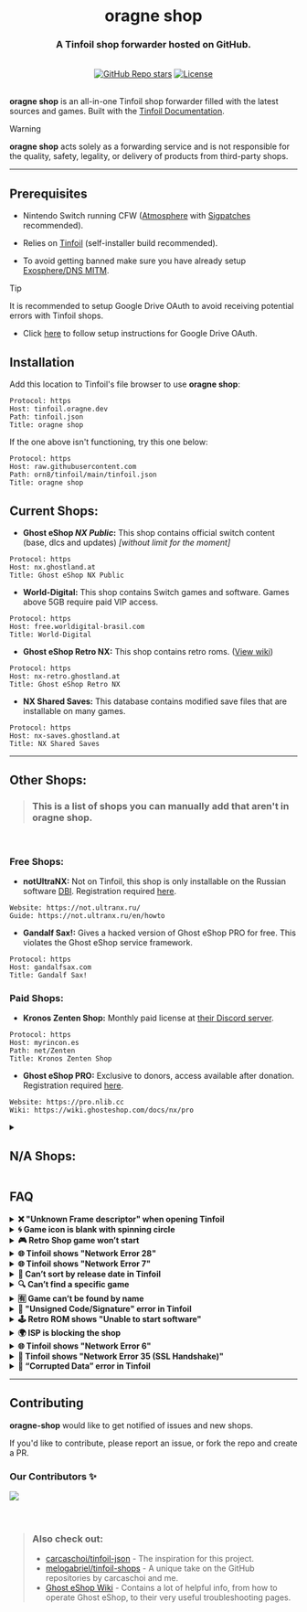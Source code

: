 <div align="center">
  <h1 align="center"><strong>oragne shop</strong></h1>
  <h3>A Tinfoil shop forwarder hosted on GitHub.</h3>
</div>

<br/>

<div align="center">
  <a href="https://github.com/orn8/tinfoil/stargazers"><img alt="GitHub Repo stars" src="https://img.shields.io/github/stars/orn8/tinfoil?style=for-the-badge"></a>
  <a href="https://github.com/orn8/tinfoil/blob/main/LICENSE"><img alt="License" src="https://img.shields.io/badge/license-EPLv2-purple?style=for-the-badge"></a>
</div>

<br/>

**oragne shop** is an all-in-one Tinfoil shop forwarder filled with the latest sources and games. Built with the [Tinfoil Documentation](https://blawar.github.io/tinfoil/custom_index/).

> [!WARNING]
> **oragne shop** acts solely as a forwarding service and is not responsible for the quality, safety, legality, or delivery of products from third-party shops.

---

## Prerequisites

* Nintendo Switch running CFW ([Atmosphere](https://github.com/Atmosphere-NX/Atmosphere/releases) with [Sigpatches](https://sigmapatches.su/) recommended).

* Relies on [Tinfoil](https://tinfoil.io) (self-installer build recommended).

* To avoid getting banned make sure you have already setup [Exosphere/DNS MITM](https://rentry.org/ExosphereDNSMITM).

> [!TIP]
> It is recommended to setup Google Drive OAuth to avoid receiving potential errors with Tinfoil shops.
> * Click [here](https://rentry.org/reDUMPSHOPOAUTH) to follow setup instructions for Google Drive OAuth.

## Installation

Add this location to Tinfoil's file browser to use **oragne shop**:

```
Protocol: https
Host: tinfoil.oragne.dev
Path: tinfoil.json
Title: oragne shop
```
If the one above isn't functioning, try this one below:
```
Protocol: https
Host: raw.githubusercontent.com
Path: orn8/tinfoil/main/tinfoil.json
Title: oragne shop
```

## Current Shops:

* **Ghost eShop *NX Public*:** This shop contains official switch content (base, dlcs and updates) *[without limit for the moment]*
```
Protocol: https
Host: nx.ghostland.at
Title: Ghost eShop NX Public
```

* **World-Digital:** This shop contains Switch games and software. Games above 5GB require paid VIP access.
```
Protocol: https
Host: free.worldigital-brasil.com
Title: World-Digital
```

* **Ghost eShop Retro NX:** This shop contains retro roms. ([View wiki](https://wiki.ghosteshop.com/docs/nx/retro))
```
Protocol: https
Host: nx-retro.ghostland.at
Title: Ghost eShop Retro NX
```

* **NX Shared Saves:** This database contains modified save files that are installable on many games.
```
Protocol: https
Host: nx-saves.ghostland.at
Title: NX Shared Saves
```

---

## Other Shops:
> ### This is a list of shops you can manually add that aren't in **oragne shop**.

<br/>

### Free Shops:

* **notUltraNX:** Not on Tinfoil, this shop is only installable on the Russian software [DBI](https://github.com/rashevskyv/dbi). Registration required [here](https://not.ultranx.ru/en/register).
```
Website: https://not.ultranx.ru/
Guide: https://not.ultranx.ru/en/howto
```

* **Gandalf Sax!:** Gives a hacked version of Ghost eShop PRO for free. This violates the Ghost eShop service framework.
```
Protocol: https
Host: gandalfsax.com
Title: Gandalf Sax!
```

### Paid Shops:

* **Kronos Zenten Shop:** Monthly paid license at [their Discord server](https://discord.com/invite/kscctYj).
```
Protocol: https
Host: myrincon.es
Path: net/Zenten
Title: Kronos Zenten Shop
```

* **Ghost eShop PRO:** Exclusive to donors, access available after donation. Registration required [here](https://pro.nlib.cc/register).
```
Website: https://pro.nlib.cc
Wiki: https://wiki.ghosteshop.com/docs/nx/pro
```

<details>
<summary><h2>N/A Shops:</h2></summary>

<blockquote>
<h3>This is a backup of shops that have been discontinued or are unavailable.</h3>
</blockquote>

<br/>

<ul><li><strong>Stealth Shop</strong></li></ul>
<pre><code>Protocol: https
Host: stealthshop.cf
Title: Stealth Shop</code></pre>

<ul><li><strong>Pengu Shop</strong></li></ul>
<pre><code>Protocol: https
Host: pengu.us
Title: Pengu Shop</code></pre>

<ul><li><strong>QuotaShop</strong></li></ul>
<pre><code>Protocol: https
Host: quotanx.in
Title: QuotaShop</code></pre>

<ul><li><strong>ReDUMP Shop</strong></li></ul>
<pre><code>Protocol: https
Host: redump.cf
Title: ReDUMP Shop</code></pre>

<ul><li><strong>Voxhost Tinfoil Server</strong></li></ul>
<pre><code>Protocol: https
Host: tinfoilhost.voxhost.fr
Title: Voxhost Tinfoil Server</code></pre>

<ul><li><strong>雷禪商店 Rayzen Shop</strong></li></ul>
<pre><code>Protocol: https
Host: tiny.cc
Path: Rayzen-vip
Title: Rayzen Shop</code></pre>

<ul><li><strong>TITS</strong></li></ul>
<pre><code>Protocol: https
Host: titz.cf
Title: TITS</code></pre>

<ul><li><strong>TITS 2</strong></li></ul>
<pre><code>Protocol: https
Host: tiny.cc
Path: turtleshop
Title: TITS 2</code></pre>

<ul><li><strong>UnderPrivileged Shop</strong></li></ul>
<pre><code>Protocol: https
Host: cdn.discordapp.com
Path: attachments/531350560549634069/902073525370765352/Under.tfl
Title: UnderPrivileged Shop</code></pre>

<ul><li><strong>A-Network Tinfoil Shop</strong></li></ul>
<pre><code>Protocol: nut
Host: a-network.ca
Port: 9000
Username: reddit
Password: reddit
Title: A-Network Tinfoil Shop</code></pre>

<ul><li><strong>PixelShop</strong></li></ul>
<pre><code>Website: https://pixelshop.lol</code></pre>

<ul><li><strong>RetroRom Shop</strong></li></ul>
<pre><code>Website: https://retrorom.shop
Guilded: https://www.guilded.gg/i/kbG8GnPp</code></pre>

<ul><li><strong>Teknik</strong></li></ul>
<pre><code>Discord: https://discord.com/invite/teknik</code></pre>

<ul><li><strong>Biscuit Shop</strong></li></ul>
<pre><code>Discord: https://discord.com/invite/Jx6CdxppM7</code></pre>

<ul><li><strong>LiberaShop</strong></li></ul>
<pre><code>Protocol: https
Host: liberashop.rs
Title: LiberaShop</code></pre>

<ul><li><strong>POCODA Shop</strong></li></ul>
<pre><code>Discord: https://discord.gg/kkKmDNyZgc</code></pre>

<ul><li><strong>GratiSwitch</strong></li></ul>
<pre><code>Website: https://grat.pages.dev
Guilded: https://www.guilded.gg/gratiswitch</code></pre>

<ul><li><strong>UltraNX</strong></li></ul>
<pre><code>Protocol: https
Host: tinfoil.ultranx.ru
Path: tinfoil
Title: UltraNX</code></pre>

<ul><li><strong>Egg Fried Rice Shop</strong></li></ul>
<pre><code>Protocol: https
Host: cyrilz87.net
Title: Egg Fried Rice Shop</code></pre>

</details>

## FAQ

<details>
  <summary><strong>❌ "Unknown Frame descriptor" when opening Tinfoil</strong></summary>
  <blockquote>
    <p>This means your Tinfoil installation is corrupted.</p>
    <ul>
      <li>Delete the Tinfoil forwarder on your main screen.</li>
      <li>Remove the folder: <code>SD:/switch/tinfoil</code></li>
      <li>Open <strong>DBI → TOOLS</strong> and clean up orphaned files.</li>
      <li>Reinstall Tinfoil.</li>
    </ul>
  </blockquote>
</details>

<details>
  <summary><strong>🌀 Game icon is blank with spinning circle</strong></summary>
  <blockquote>
    <p>You're likely on the wrong firmware version.</p>
    <ul>
      <li>Update your Switch to the required firmware version.</li>
    </ul>
  </blockquote>
</details>

<details>
  <summary><strong>🎮 Retro Shop game won’t start</strong></summary>
  <blockquote>
    <p>This can happen for several reasons:</p>
    <ul>
      <li>Your firmware is too new for the forwarders used.</li>
      <li>Retroarch is not installed.</li>
      <li>A required Retroarch core is missing.</li>
    </ul>
    <p><strong>Fixes:</strong></p>
    <ul>
      <li>Downgrade one firmware version (if using emuMMC) or import the ROM directly into Retroarch.</li>
      <li>Install Retroarch via the Homebrew Store.</li>
      <li>Open Retroarch and download the needed core.</li>
    </ul>
  </blockquote>
</details>

<details>
  <summary><strong>🌐 Tinfoil shows "Network Error 28"</strong></summary>
  <blockquote>
    <p><strong>Possible Causes:</strong></p>
    <ul>
      <li>WiFi disabled.</li>
      <li>Incorrect source configuration.</li>
      <li>Shop server is down.</li>
      <li>Slow internet connection.</li>
    </ul>
    <p><strong>Fixes:</strong></p>
    <ul>
      <li>Enable WiFi.</li>
      <li>Check your credentials and source settings.</li>
      <li>Wait for the shop to come back online.</li>
      <li>Try again later.</li>
    </ul>
  </blockquote>
</details>

<details>
  <summary><strong>🌐 Tinfoil shows "Network Error 7"</strong></summary>
  <blockquote>
    <p>Your ISP is blocking access to the shop.</p>
    <ul>
      <li>Use a VPN for your modem or router.</li>
    </ul>
  </blockquote>
</details>

<details>
  <summary><strong>📅 Can’t sort by release date in Tinfoil</strong></summary>
  <blockquote>
    <p>Your database may be corrupted.</p>
    <ul>
      <li>Delete the <strong>DB</strong> folder inside Tinfoil.</li>
      <li>Restart the app.</li>
    </ul>
  </blockquote>
</details>

<details>
  <summary><strong>🔍 Can’t find a specific game</strong></summary>
  <blockquote>
    <p><strong>Tip:</strong></p>
    <ul>
      <li>Highlight <strong>"New Games"</strong> or <strong>"XCI"</strong> and press the <strong>"+"</strong> button.</li>
      <li>Use short keywords (e.g., <em>Mario</em>, <em>Zelda</em>, <em>Pokemon</em>).</li>
    </ul>
  </blockquote>
</details>

<details>
  <summary><strong>🈶 Game can’t be found by name</strong></summary>
  <blockquote>
    <p>It may have an Asian title.</p>
    <ul>
      <li>Go to <strong>"New Games/XCI"</strong>.</li>
      <li>Press <strong>"-"</strong> to search by icon instead.</li>
    </ul>
  </blockquote>
</details>

<details>
  <summary><strong>🚫 "Unsigned Code/Signature" error in Tinfoil</strong></summary>
  <blockquote>
    <p>Some dumps include custom tags—this is safe.</p>
    <ul>
      <li>Enable <strong>"Unsigned Signature"</strong> in settings.</li>
      <li>Use the following code: <code>Up Up Down Down Left Right Left Right B A +</code></li>
    </ul>
  </blockquote>
</details>

<details>
  <summary><strong>🕹️ Retro ROM shows "Unable to start software"</strong></summary>
  <blockquote>
    <ul>
      <li>Update your Switch to the required firmware version.</li>
    </ul>
  </blockquote>
</details>

<details>
  <summary><strong>🌍 ISP is blocking the shop</strong></summary>
  <blockquote>
    <p><strong>Fixes:</strong></p>
    <ul>
      <li>Change DNS settings on your Switch:</li>
      <ul>
        <li>Primary: <code>1.1.1.1</code></li>
        <li>Secondary: <code>8.8.8.8</code></li>
      </ul>
      <li>Or use a VPN.</li>
    </ul>
  </blockquote>
</details>

<details>
  <summary><strong>🌐 Tinfoil shows "Network Error 6"</strong></summary>
  <blockquote>
    <p><strong>Possible Causes:</strong></p>
    <ul>
      <li>Incorrect shop config.</li>
      <li>WiFi is off or not configured.</li>
      <li>DNS settings are wrong.</li>
    </ul>
    <p><strong>Fixes:</strong></p>
    <ul>
      <li>Compare your config with the correct settings.</li>
      <li>Turn WiFi on.</li>
      <li>Set DNS to <strong>Auto</strong>.</li>
    </ul>
  </blockquote>
</details>

<details>
  <summary><strong>🔐 Tinfoil shows "Network Error 35 (SSL Handshake)"</strong></summary>
  <blockquote>
    <p>Your system clock is out of sync.</p>
    <ul>
      <li>Install the Homebrew app <strong>DBI</strong>.</li>
      <li>Use <strong>Tools → Sync Clock via NTP</strong>.</li>
    </ul>
  </blockquote>
</details>

<details>
  <summary><strong>💾 “Corrupted Data” error in Tinfoil</strong></summary>
  <blockquote>
    <p><strong>Causes:</strong></p>
    <ul>
      <li>Damaged sectors on your SD card.</li>
      <li>Corrupted Tinfoil installation.</li>
    </ul>
    <p><strong>Fixes:</strong></p>
    <ul>
      <li>Delete Tinfoil and the <code>SD:/switch/tinfoil</code> folder.</li>
      <li>Reinstall Tinfoil.</li>
      <li>In Hekate: <strong>Console Info → microSD</strong> to check for SD card issues.</li>
    </ul>
  </blockquote>
</details>

---

## Contributing

**oragne-shop** would like to get notified of issues and new shops.

If you'd like to contribute, please report an issue, or fork the repo and create a PR.

### Our Contributors ✨

<a href="https://github.com/orn8/tinfoil/graphs/contributors">
  <img src="https://contrib.rocks/image?repo=orn8/tinfoil"/>
</a>

<br/>
<br/>
<br/>

<blockquote>
<h3>Also check out:</h3>

- <a href="https://github.com/carcaschoi/tinfoil-json">carcaschoi/tinfoil-json</a> - The inspiration for this project.
- <a href="https://github.com/melogabriel/tinfoil-shops">melogabriel/tinfoil-shops</a> - A unique take on the GitHub repositories by carcaschoi and me.
- <a href="https://wiki.ghosteshop.com/docs/category/nx--nintendo-switch">Ghost eShop Wiki</a> - Contains a lot of helpful info, from how to operate Ghost eShop, to their very useful troubleshooting pages.
</blockquote>
